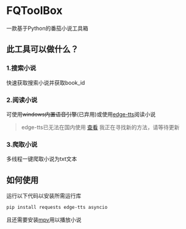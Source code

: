 # FQToolBox
一款基于Python的番茄小说工具箱
## 此工具可以做什么？
### 1.搜索小说
快速获取搜索小说并获取book_id
### 2.阅读小说
可使用~~windows内置语音引擎~~(已弃用)或使用[edge-tts](https://github.com/rany2/edge-tts)阅读小说
> edge-tts已无法在国内使用 [查看](https://github.com/rany2/edge-tts/issues/265) 我正在寻找新的方法，请等待更新
### 3.爬取小说
多线程一键爬取小说为txt文本
## 如何使用
运行以下代码以安装所需运行库
```bash
pip install requests edge-tts asyncio
```
且还需要安装[mpv](https://mpv.io/)用以播放小说
